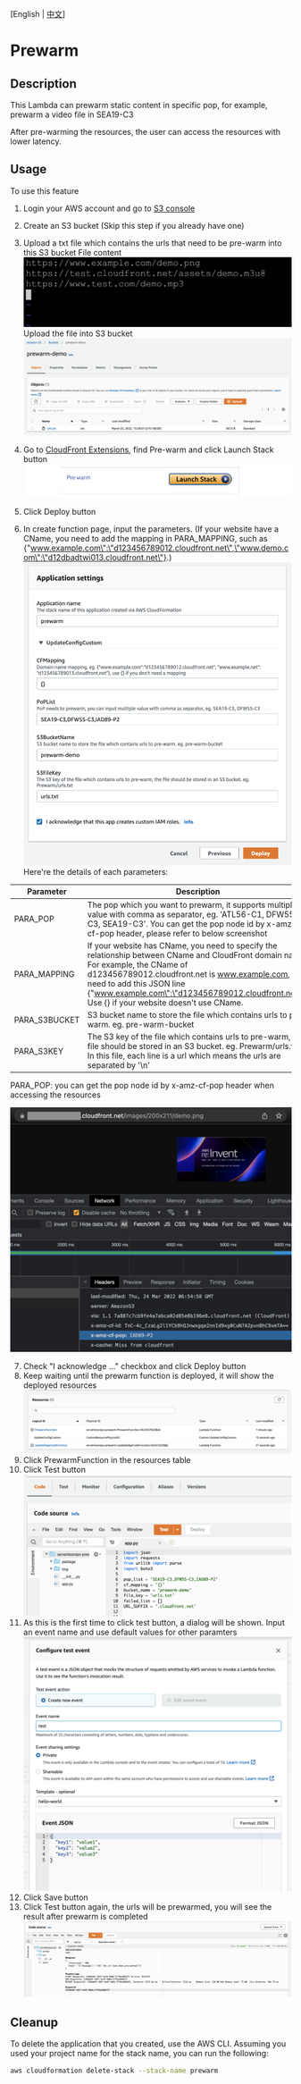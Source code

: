 [English | [中文](./README-cn.md)]

# Prewarm

## Description

This Lambda can prewarm static content in specific pop, for example, prewarm a video file in SEA19-C3

After pre-warming the resources, the user can access the resources with lower latency.


## Usage

To use this feature

1. Login your AWS account and go to [S3 console](https://s3.console.aws.amazon.com/s3/home)
2. Create an S3 bucket (Skip this step if you already have one)
3. Upload a txt file which contains the urls that need to be pre-warm into this S3 bucket
    File content
![url](./images/url.png)
    Upload the file into S3 bucket
![s3](./images/s3.png)

4. Go to [CloudFront Extensions](https://awslabs.github.io/aws-cloudfront-extensions/en/deployment/), find Pre-warm and click Launch Stack button
![deploy](./images/deployment.png)
5. Click Deploy button
6. In create function page, input the parameters. (If your website have a CName, you need to add the mapping in PARA_MAPPING, such as {\"www.example.com\":\"d123456789012.cloudfront.net\",\"www.demo.com\":\"d12dbadtwi013.cloudfront.net\"}.)
![para](./images/para.png)
  Here're the details of each parameters:

  | Parameter | Description |
  |  ----  | ----  | 
  | PARA_POP | The pop which you want to prewarm, it supports multiple value with comma as separator, eg. 'ATL56-C1, DFW55-C3, SEA19-C3'. You can get the pop node id by x-amz-cf-pop header, please refer to below screenshot |
  | PARA_MAPPING | If your website has CName, you need to specify the relationship between CName and CloudFront domain name. For example, the CName of d123456789012.cloudfront.net is www.example.com, you need to add this JSON line {\"www.example.com\":\"d123456789012.cloudfront.net\"}. Use {} if your website doesn't use CName. |
  | PARA_S3BUCKET  | S3 bucket name to store the file which contains urls to pre-warm. eg. pre-warm-bucket |
  | PARA_S3KEY | The S3 key of the file which contains urls to pre-warm, the file should be stored in an S3 bucket. eg. Prewarm/urls.txt. In this file, each line is a url which means the urls are separated by '\n' |

  PARA_POP: you can get the pop node id by x-amz-cf-pop header when accessing the resources
  
  ![pop](./images/pop.png)

7. Check "I acknowledge ..." checkbox and click Deploy button
8. Keep waiting until the prewarm function is deployed, it will show the deployed resources
  ![res](./images/res.png)
9. Click PrewarmFunction in the resources table
10. Click Test button
![test_button](./images/test_button.png)
11. As this is the first time to click test button, a dialog will be shown. Input an event name and use default values for other paramters
![test_para](./images/test_para.png)
12. Click Save button
13. Click Test button again, the urls will be prewarmed, you will see the result after prewarm is completed
![result](./images/result.png)




## Cleanup

To delete the application that you created, use the AWS CLI. Assuming you used your project name for the stack name, you can run the following:

```bash
aws cloudformation delete-stack --stack-name prewarm
```

